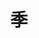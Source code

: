 ---
layout: categories
title: 季
icon: i-ri-price-tag-3-line
nav: false
toc: false
type: categories
comment: true
---
